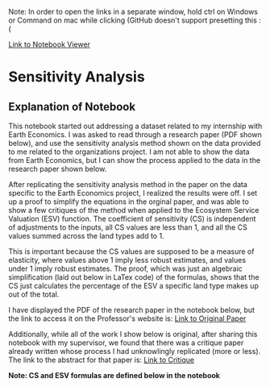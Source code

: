 Note: In order to open the links in a separate window, hold ctrl on Windows or Command on mac while clicking (GitHub doesn't support presetting this :(

<a href = "http://nbviewer.jupyter.org/github/aboomer07/ESV_Proof/blob/master/ESV_Proof.ipynb?flush_cache=True" target="blank">Link to Notebook Viewer</a>

# Sensitivity Analysis

## Explanation of Notebook

This notebook started out addressing a dataset related to my internship with Earth Economics. I was asked to read through a research paper (PDF shown below), and use the sensitivity analysis method shown on the data provided to me related to the organizations project. I am not able to show the data from Earth Economics, but I can show the process applied to the data in the research paper shown below. 

After replicating the sensitivity analysis method in the paper on the data specific to the Earth Economics project, I realized the results were off. I set up a proof to simplify the equations in the orginal paper, and was able to show a few critiques of the method when applied to the Ecosystem Service Valuation (ESV) function. The coefficient of sensitivity (CS) is independent of adjustments to the inputs, all CS values are less than 1, and all the CS values summed across the land types add to 1.

This is important because the CS values are supposed to be a measure of elasticity, where values above 1 imply less robust estimates, and values under 1 imply robust estimates. The proof, which was just an algebraic simplification (laid out below in LaTex code) of the formulas, shows that the CS just calculates the percentage of the ESV a specific land type makes up out of the total.

I have displayed the PDF of the research paper in the notebook below, but the link to access it on the Professor's website is: <a href = "https://agrilife.org/kreuter/files/2013/01/Change-in-ecosystem-service-values-in-SanAntonio-areaTexas_6.pdf" target = "_blank">Link to Original Paper</a>

Additionally, while all of the work I show below is original, after sharing this notebook with my supervisor, we found that there was a critique paper already written whose process I had unknowlingly replicated (more or less). The link to the abstract for that paper is: <a href = "https://www.sciencedirect.com/science/article/pii/S2212041616301668" target = "_blank">Link to Critique</a>

**Note: CS and ESV formulas are defined below in the notebook**
